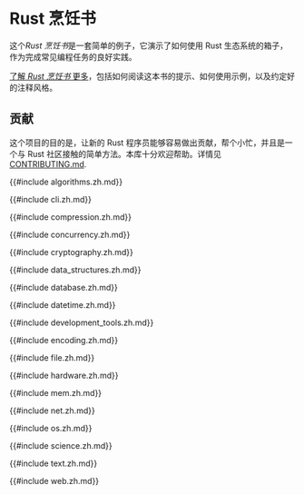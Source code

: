 # Rust 烹饪书

这个*Rust 烹饪书*是一套简单的例子，它演示了如何使用 Rust 生态系统的箱子，作为完成常见编程任务的良好实践。

[了解 _Rust 烹饪书_ 更多](about.zh.html)，包括如何阅读这本书的提示、如何使用示例，以及约定好的注释风格。

## 贡献

这个项目的目的是，让新的 Rust 程序员能够容易做出贡献，帮个小忙，并且是一个与 Rust 社区接触的简单方法。本库十分欢迎帮助。详情见[CONTRIBUTING.md].

[contributing.md]: https://github.com/rust-lang-nursery/rust-cookbook/blob/master/CONTRIBUTING.md

{{#include algorithms.zh.md}}

{{#include cli.zh.md}}

{{#include compression.zh.md}}

{{#include concurrency.zh.md}}

{{#include cryptography.zh.md}}

{{#include data_structures.zh.md}}

{{#include database.zh.md}}

{{#include datetime.zh.md}}

{{#include development_tools.zh.md}}

{{#include encoding.zh.md}}

{{#include file.zh.md}}

{{#include hardware.zh.md}}

{{#include mem.zh.md}}

{{#include net.zh.md}}

{{#include os.zh.md}}

{{#include science.zh.md}}

{{#include text.zh.md}}

{{#include web.zh.md}}
